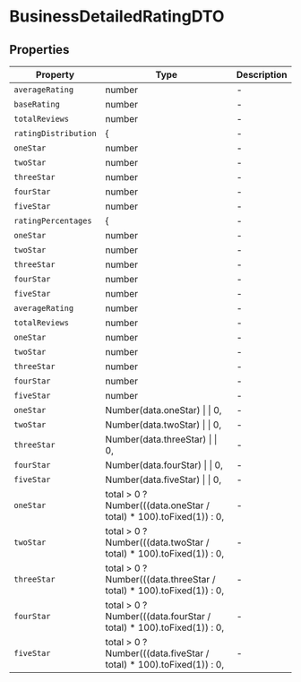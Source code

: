 # BusinessDetailedRatingDTO

## Properties

| Property | Type | Description |
|----------|------|-------------|
| `averageRating` | number | - |
| `baseRating` | number | - |
| `totalReviews` | number | - |
| `ratingDistribution` | { | - |
| `oneStar` | number | - |
| `twoStar` | number | - |
| `threeStar` | number | - |
| `fourStar` | number | - |
| `fiveStar` | number | - |
| `ratingPercentages` | { | - |
| `oneStar` | number | - |
| `twoStar` | number | - |
| `threeStar` | number | - |
| `fourStar` | number | - |
| `fiveStar` | number | - |
| `averageRating` | number | - |
| `totalReviews` | number | - |
| `oneStar` | number | - |
| `twoStar` | number | - |
| `threeStar` | number | - |
| `fourStar` | number | - |
| `fiveStar` | number | - |
| `oneStar` | Number(data.oneStar) \|  \| 0, | - |
| `twoStar` | Number(data.twoStar) \|  \| 0, | - |
| `threeStar` | Number(data.threeStar) \|  \| 0, | - |
| `fourStar` | Number(data.fourStar) \|  \| 0, | - |
| `fiveStar` | Number(data.fiveStar) \|  \| 0, | - |
| `oneStar` | total > 0 ? Number(((data.oneStar / total) * 100).toFixed(1)) : 0, | - |
| `twoStar` | total > 0 ? Number(((data.twoStar / total) * 100).toFixed(1)) : 0, | - |
| `threeStar` | total > 0 ? Number(((data.threeStar / total) * 100).toFixed(1)) : 0, | - |
| `fourStar` | total > 0 ? Number(((data.fourStar / total) * 100).toFixed(1)) : 0, | - |
| `fiveStar` | total > 0 ? Number(((data.fiveStar / total) * 100).toFixed(1)) : 0, | - |
